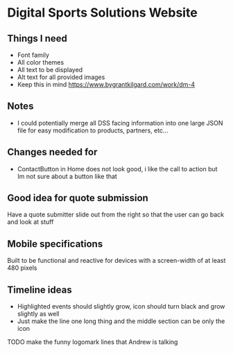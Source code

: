 # Digital Sports Solutions Website

## Things I need
- Font family
- All color themes
- All text to be displayed
- Alt text for all provided images
- Keep this in mind https://www.bygrantkilgard.com/work/dm-4



## Notes
- I could potentially merge all DSS facing information into one large JSON file for easy modification to products, partners, etc...


## Changes needed for
- ContactButton in Home does not look good, i like the call to action but Im not sure about a button like that


## Good idea for quote submission
Have a quote submitter slide out from the right so that the user can go back and look at stuff


## Mobile specifications
Built to be functional and reactive for devices with a screen-width of at least 480 pixels


## Timeline ideas
- Highlighted events should slightly grow, icon should turn black and grow slightly as well
- Just make the line one long thing and the middle section can be only the icon


TODO make the funny logomark lines that Andrew is talking
